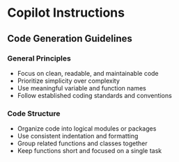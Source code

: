 # Copilot Instructions

## Code Generation Guidelines

### General Principles
- Focus on clean, readable, and maintainable code
- Prioritize simplicity over complexity
- Use meaningful variable and function names
- Follow established coding standards and conventions

### Code Structure
- Organize code into logical modules or packages
- Use consistent indentation and formatting
- Group related functions and classes together
- Keep functions short and focused on a single task
